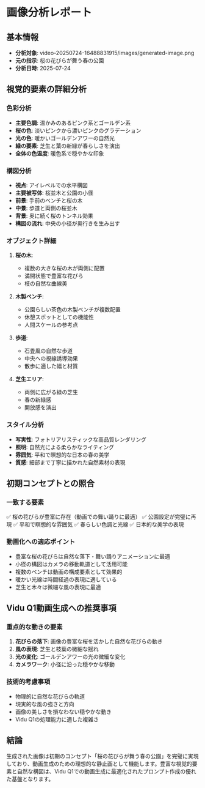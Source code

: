 # 画像分析レポート

## 基本情報
- **分析対象**: video-20250724-16488831915/images/generated-image.png
- **元の指示**: 桜の花びらが舞う春の公園
- **分析日時**: 2025-07-24

## 視覚的要素の詳細分析

### 色彩分析
- **主要色調**: 温かみのあるピンク系とゴールデン系
- **桜の色**: 淡いピンクから濃いピンクのグラデーション
- **光の色**: 暖かいゴールデンアワーの自然光
- **緑の要素**: 芝生と葉の新緑が春らしさを演出
- **全体の色温度**: 暖色系で穏やかな印象

### 構図分析
- **視点**: アイレベルでの水平構図
- **主要被写体**: 桜並木と公園の小径
- **前景**: 手前のベンチと桜の木
- **中景**: 歩道と両側の桜並木
- **背景**: 奥に続く桜のトンネル効果
- **構図の流れ**: 中央の小径が奥行きを生み出す

### オブジェクト詳細
1. **桜の木**: 
   - 複数の大きな桜の木が両側に配置
   - 満開状態で豊富な花びら
   - 枝の自然な曲線美

2. **木製ベンチ**: 
   - 公園らしい茶色の木製ベンチが複数配置
   - 休憩スポットとしての機能性
   - 人間スケールの参考点

3. **歩道**: 
   - 石畳風の自然な歩道
   - 中央への視線誘導効果
   - 散歩に適した幅と材質

4. **芝生エリア**: 
   - 両側に広がる緑の芝生
   - 春の新緑感
   - 開放感を演出

### スタイル分析
- **写実性**: フォトリアリスティックな高品質レンダリング
- **照明**: 自然光による柔らかなライティング
- **雰囲気**: 平和で瞑想的な日本の春の美学
- **質感**: 細部まで丁寧に描かれた自然素材の表現

## 初期コンセプトとの照合

### 一致する要素
✅ 桜の花びらが豊富に存在（動画での舞い踊りに最適）
✅ 公園設定が完璧に再現
✅ 平和で瞑想的な雰囲気
✅ 春らしい色調と光線
✅ 日本的な美学の表現

### 動画化への適応ポイント
- 豊富な桜の花びらは自然な落下・舞い踊りアニメーションに最適
- 小径の構図はカメラの移動軌道として活用可能
- 複数のベンチは動画の構成要素として効果的
- 暖かい光線は時間経過の表現に適している
- 芝生と木々は微細な風の表現に最適

## Vidu Q1動画生成への推奨事項

### 重点的な動きの要素
1. **花びらの落下**: 画像の豊富な桜を活かした自然な花びらの動き
2. **風の表現**: 芝生と枝葉の微細な揺れ
3. **光の変化**: ゴールデンアワーの光の微細な変化
4. **カメラワーク**: 小径に沿った穏やかな移動

### 技術的考慮事項
- 物理的に自然な花びらの軌道
- 現実的な風の強さと方向
- 画像の美しさを損なわない穏やかな動き
- Vidu Q1の処理能力に適した複雑さ

## 結論
生成された画像は初期のコンセプト「桜の花びらが舞う春の公園」を完璧に実現しており、動画生成のための理想的な静止画として機能します。豊富な視覚的要素と自然な構図は、Vidu Q1での動画生成に最適化されたプロンプト作成の優れた基盤となります。